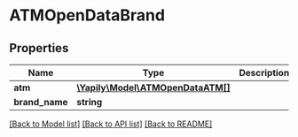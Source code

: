 # ATMOpenDataBrand

## Properties
Name | Type | Description | Notes
------------ | ------------- | ------------- | -------------
**atm** | [**\Yapily\Model\ATMOpenDataATM[]**](ATMOpenDataATM.md) |  | [optional] 
**brand_name** | **string** |  | [optional] 

[[Back to Model list]](../README.md#documentation-for-models) [[Back to API list]](../README.md#documentation-for-api-endpoints) [[Back to README]](../README.md)


